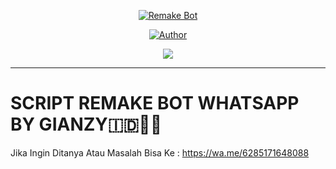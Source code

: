 <p align="center">
<a href="#"><img title="Remake Bot" src="https://img.shields.io/badge/Remake Bot WhatsApp-green?colorA=%23ff0000&colorB=%23017e40&style=for-the-badge"></a>
</p>
<p align="center">
<a href="https://github.com/giant206"><img title="Author" src="https://img.shields.io/badge/AUTHOR-GIANZY-orange.svg?style=for-the-badge&logo=github"></a>
</p>
<p align="center">
<a href="https://hits.seeyoufarm.com"><img src="https://hits.seeyoufarm.com/api/count/incr/badge.svg?url=https%3A%2F%2Fgithub.com%2Finirey%2FRESTAPI&count_bg=%2379C83D&title_bg=%23555555&icon=probot.svg&icon_color=%2300FF6D&title=hits&edge_flat=false"/></a>
</p>

------------------------------------------

# SCRIPT REMAKE BOT WHATSAPP BY GIANZY🇮🇩👨‍💻

Jika Ingin Ditanya Atau Masalah Bisa Ke : https://wa.me/6285171648088
